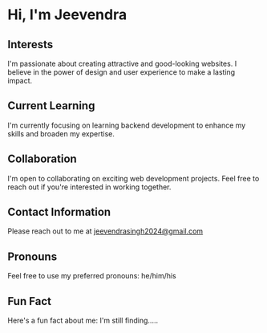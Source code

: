 # Hi, I'm Jeevendra

## Interests
I'm passionate about creating attractive and good-looking websites. I believe in the power of design and user experience to make a lasting impact.

## Current Learning
I'm currently focusing on learning backend development to enhance my skills and broaden my expertise.

## Collaboration
I'm open to collaborating on exciting web development projects. Feel free to reach out if you're interested in working together.

## Contact Information
Please reach out to me at jeevendrasingh2024@gmail.com 

## Pronouns
Feel free to use my preferred pronouns: he/him/his

## Fun Fact
Here's a fun fact about me: I'm still finding.....  
